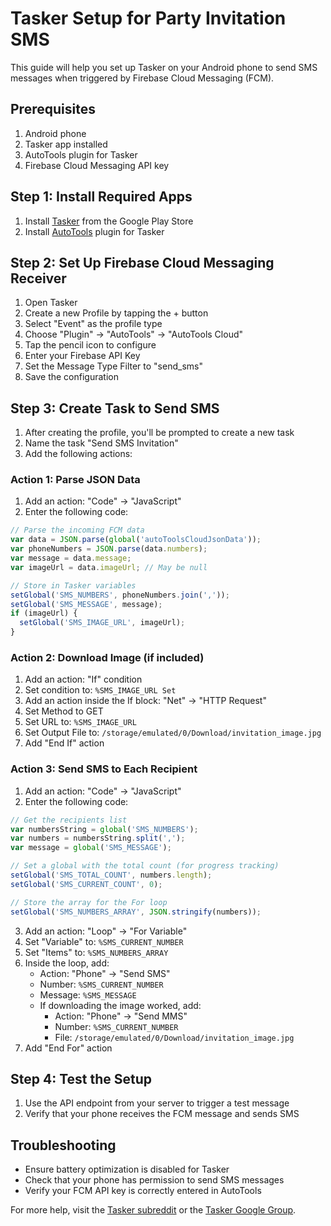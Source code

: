 # Tasker Setup for Party Invitation SMS

This guide will help you set up Tasker on your Android phone to send SMS messages when triggered by Firebase Cloud Messaging (FCM).

## Prerequisites

1. Android phone
2. Tasker app installed
3. AutoTools plugin for Tasker
4. Firebase Cloud Messaging API key

## Step 1: Install Required Apps

1. Install [Tasker](https://play.google.com/store/apps/details?id=net.dinglisch.android.taskerm) from the Google Play Store
2. Install [AutoTools](https://play.google.com/store/apps/details?id=com.joaomgcd.autotools) plugin for Tasker

## Step 2: Set Up Firebase Cloud Messaging Receiver

1. Open Tasker
2. Create a new Profile by tapping the + button
3. Select "Event" as the profile type
4. Choose "Plugin" → "AutoTools" → "AutoTools Cloud"
5. Tap the pencil icon to configure
6. Enter your Firebase API Key
7. Set the Message Type Filter to "send_sms"
8. Save the configuration

## Step 3: Create Task to Send SMS

1. After creating the profile, you'll be prompted to create a new task
2. Name the task "Send SMS Invitation"
3. Add the following actions:

### Action 1: Parse JSON Data
1. Add an action: "Code" → "JavaScript"
2. Enter the following code:
```javascript
// Parse the incoming FCM data
var data = JSON.parse(global('autoToolsCloudJsonData'));
var phoneNumbers = JSON.parse(data.numbers);
var message = data.message;
var imageUrl = data.imageUrl; // May be null

// Store in Tasker variables
setGlobal('SMS_NUMBERS', phoneNumbers.join(','));
setGlobal('SMS_MESSAGE', message);
if (imageUrl) {
  setGlobal('SMS_IMAGE_URL', imageUrl);
}
```

### Action 2: Download Image (if included)
1. Add an action: "If" condition
2. Set condition to: `%SMS_IMAGE_URL Set`
3. Add an action inside the If block: "Net" → "HTTP Request"
4. Set Method to GET
5. Set URL to: `%SMS_IMAGE_URL`
6. Set Output File to: `/storage/emulated/0/Download/invitation_image.jpg`
7. Add "End If" action

### Action 3: Send SMS to Each Recipient
1. Add an action: "Code" → "JavaScript"
2. Enter the following code:
```javascript
// Get the recipients list
var numbersString = global('SMS_NUMBERS');
var numbers = numbersString.split(',');
var message = global('SMS_MESSAGE');

// Set a global with the total count (for progress tracking)
setGlobal('SMS_TOTAL_COUNT', numbers.length);
setGlobal('SMS_CURRENT_COUNT', 0);

// Store the array for the For loop
setGlobal('SMS_NUMBERS_ARRAY', JSON.stringify(numbers));
```

3. Add an action: "Loop" → "For Variable"
4. Set "Variable" to: `%SMS_CURRENT_NUMBER`
5. Set "Items" to: `%SMS_NUMBERS_ARRAY`
6. Inside the loop, add:
   - Action: "Phone" → "Send SMS"
   - Number: `%SMS_CURRENT_NUMBER`
   - Message: `%SMS_MESSAGE`
   - If downloading the image worked, add:
     - Action: "Phone" → "Send MMS"
     - Number: `%SMS_CURRENT_NUMBER`
     - File: `/storage/emulated/0/Download/invitation_image.jpg`
7. Add "End For" action

## Step 4: Test the Setup

1. Use the API endpoint from your server to trigger a test message
2. Verify that your phone receives the FCM message and sends SMS

## Troubleshooting

- Ensure battery optimization is disabled for Tasker
- Check that your phone has permission to send SMS messages
- Verify your FCM API key is correctly entered in AutoTools

For more help, visit the [Tasker subreddit](https://www.reddit.com/r/tasker/) or the [Tasker Google Group](https://groups.google.com/g/tasker).
